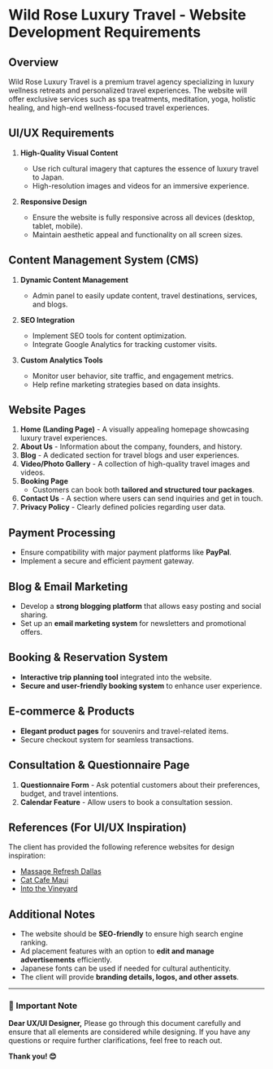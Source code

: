 # Wild Rose Luxury Travel - Website Development Requirements

## Overview
Wild Rose Luxury Travel is a premium travel agency specializing in luxury wellness retreats and personalized travel experiences. The website will offer exclusive services such as spa treatments, meditation, yoga, holistic healing, and high-end wellness-focused travel experiences.

## UI/UX Requirements
1. **High-Quality Visual Content**
   - Use rich cultural imagery that captures the essence of luxury travel to Japan.
   - High-resolution images and videos for an immersive experience.

2. **Responsive Design**
   - Ensure the website is fully responsive across all devices (desktop, tablet, mobile).
   - Maintain aesthetic appeal and functionality on all screen sizes.

## Content Management System (CMS)
1. **Dynamic Content Management**
   - Admin panel to easily update content, travel destinations, services, and blogs.

2. **SEO Integration**
   - Implement SEO tools for content optimization.
   - Integrate Google Analytics for tracking customer visits.

3. **Custom Analytics Tools**
   - Monitor user behavior, site traffic, and engagement metrics.
   - Help refine marketing strategies based on data insights.

## Website Pages
1. **Home (Landing Page)** - A visually appealing homepage showcasing luxury travel experiences.
2. **About Us** - Information about the company, founders, and history.
3. **Blog** - A dedicated section for travel blogs and user experiences.
4. **Video/Photo Gallery** - A collection of high-quality travel images and videos.
5. **Booking Page**
   - Customers can book both **tailored and structured tour packages**.
6. **Contact Us** - A section where users can send inquiries and get in touch.
7. **Privacy Policy** - Clearly defined policies regarding user data.

## Payment Processing
- Ensure compatibility with major payment platforms like **PayPal**.
- Implement a secure and efficient payment gateway.

## Blog & Email Marketing
- Develop a **strong blogging platform** that allows easy posting and social sharing.
- Set up an **email marketing system** for newsletters and promotional offers.

## Booking & Reservation System
- **Interactive trip planning tool** integrated into the website.
- **Secure and user-friendly booking system** to enhance user experience.

## E-commerce & Products
- **Elegant product pages** for souvenirs and travel-related items.
- Secure checkout system for seamless transactions.

## Consultation & Questionnaire Page
1. **Questionnaire Form** - Ask potential customers about their preferences, budget, and travel intentions.
2. **Calendar Feature** - Allow users to book a consultation session.

## References (For UI/UX Inspiration)
The client has provided the following reference websites for design inspiration:
- [Massage Refresh Dallas](https://massagerefreshdallas.com/)
- [Cat Cafe Maui](https://catcafemaui.com/)
- [Into the Vineyard](https://www.intothevineyard.com/about)

## Additional Notes
- The website should be **SEO-friendly** to ensure high search engine ranking.
- Ad placement features with an option to **edit and manage advertisements** efficiently.
- Japanese fonts can be used if needed for cultural authenticity.
- The client will provide **branding details, logos, and other assets**.

---
### 🔴 Important Note
**Dear UX/UI Designer,**
Please go through this document carefully and ensure that all elements are considered while designing. If you have any questions or require further clarifications, feel free to reach out.

**Thank you! 😊**

